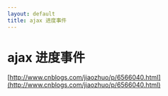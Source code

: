 ```yaml
---
layout: default
title: ajax 进度事件
---
```

# ajax 进度事件
[http://www.cnblogs.com/jiaozhuo/p/6566040.html](http://www.cnblogs.com/jiaozhuo/p/6566040.html)